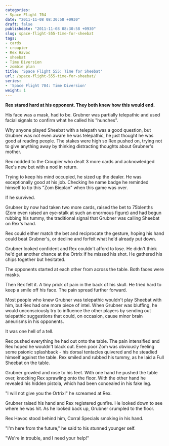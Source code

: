```yaml
---
categories:
- Space Flight 704
date: "2011-11-08 08:30:58 +0930"
draft: false
publishdate: "2011-11-08 08:30:58 +0930"
slug: space-flight-555-time-for-sheebat
tags:
- cards
- croupier
- Rex Havoc
- sheebat
- Time Diversion
- zombie plan
title: 'Space Flight 555: Time for Sheebat'
url: /space-flight-555-time-for-sheebat/
series:
- 'Space Flight 704: Time Diversion'
weight: 1
---
```

**Rex stared hard at his opponent. They both knew how this would end.**

His face was a mask, had to be. Grubner was partially telepathic and used facial signals to confirm what he called his "hunches".

Why anyone played Sheebat with a telepath was a good question, but Grubner was not even aware he was telepathic, he just thought he was good at reading people. The stakes were high so Rex pushed on, trying not to give anything away by thinking distracting thoughts about Grubner's mother.

Rex nodded to the Croupier who dealt 3 more cards and acknowledged Rex's new bet with a nod in return.

Trying to keep his mind occupied, he sized up the dealer. He was exceptionally good at his job. Checking he name badge he reminded himself to tip this "Zom Bieplan" when this game was over.

If he survived.

Grubner by now had taken two more cards, raised the bet to 75blenths (Zom even raised an eye-stalk at such an enormous figure) and had begun rubbing his tummy, the traditional signal that Grubner was calling Sheebat on Rex's hand.

Rex could either match the bet and reciprocate the gesture, hoping his hand could beat Grubner's, or decline and forfeit what he'd already put down.

Grubner looked confident and Rex couldn't afford to lose. He didn't think he'd get another chance at the Ortrix if he missed his shot. He gathered his chips together but hesitated.

The opponents started at each other from across the table. Both faces were masks.

Then Rex felt it. A tiny prick of pain in the back of his skull. He tried hard to keep a smile off his face. The pain spread further forward.

Most people who knew Grubner was telepathic wouldn't play Sheebat with him, but Rex had one more piece of intel. When Grubner was bluffing, he would unconsciously try to influence the other players by sending out telepathic suggestions that could, on occasion, cause minor brain aneurisms in his opponents.

It was one hell of a tell.

Rex pushed everything he had out onto the table. The pain intensified and Rex hoped he wouldn't black out. Even poor Zom was obviously feeling some psionic splashback - his dorsal tentacles quivered and he steadied himself against the table. Rex smiled and rubbed his tummy, as he laid a Full Sheebat on the table.

Grubner growled and rose to his feet. With one hand he pushed the table over, knocking Rex sprawling onto the floor. With the other hand he revealed his hidden pistola, which had been concealed in his fake leg.

"I will not give you the Ortrix!" he screamed at Rex.

Grubner raised his hand and Rex registered gunfire. He looked down to see where he was hit. As he looked back up, Grubner crumpled to the floor.

Rex Havoc stood behind him, Corral Specials smoking in his hand.

"I'm here from the future," he said to his stunned younger self.

"We're in trouble, and I need your help!"
